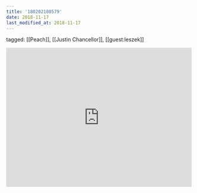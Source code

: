 ```yaml
---
title: '180202180579'
date: 2018-11-17
last_modified_at: 2018-11-17
---
```

tagged: [[Peach]], [[Justin Chancellor]], [[guest:leszek]]
<iframe allow="accelerometer; autoplay; clipboard-write; encrypted-media; gyroscope; picture-in-picture" allowfullscreen="" frameborder="0" height="375" id="youtube_iframe" src="https://www.youtube.com/embed/zr_oXbLstyo?feature=oembed&amp;enablejsapi=1&amp;origin=https://safe.txmblr.com&amp;wmode=opaque" width="500"></iframe>